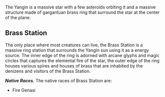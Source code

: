 The Yangin is a massive star with a few asteroids orbiting it and a massive structure made of gargantuan brass ring that surround the star at the center of the plane.

## Brass Station
The only place where most creatures can live, the Brass Station is a massive ring station that surrounds the Yangin sun using it as a energy source. The inner edge of the ring is adorned with arcane glyphs and magic circles that captures the elemental fire of the star, the outer edge of the ring houses various spires and houses of brass that are inhabited by the denizens and visitors of the Brass Station.

***Native Races.***
The native races of Brass Station are:
- Fire Genasi